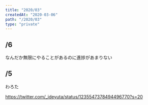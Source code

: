 ```yaml
---
title: "2020/03"
createdAt: "2020-03-06"
path: "/2020/03"
type: "private"
---
```


## /6

なんだか無限にやることがあるのに進捗があまりない

## /5

わろた

https://twitter.com/_ideyuta/status/1235547378494496770?s=20

